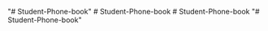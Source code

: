 "# Student-Phone-book" 
#   S t u d e n t - P h o n e - b o o k  
 #   S t u d e n t - P h o n e - b o o k  
 "# Student-Phone-book" 
